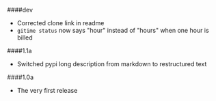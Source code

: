 ####dev

* Corrected clone link in readme
* `gitime status` now says "hour" instead of "hours" when one hour is billed

####1.1a

* Switched pypi long description from markdown to restructured text

####1.0a

* The very first release